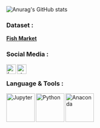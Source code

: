 ![Anurag's GitHub stats](https://github-readme-stats.vercel.app/api?username=anggawidiarta&hide=stars,prs,issues,contribs&theme=vision-friendly-dark)
</br>

### Dataset :
<b><a href="https://www.kaggle.com/aungpyaeap/fish-market">Fish Market</a></b>
</br>

### Social Media : 
<a href="https://www.facebook.com/AnggaWidiarta18/"><img align="left" alt="facebook" width="25px" height="25px" src="https://www.facebook.com/images/fb_icon_325x325.png"></a>
<a href="https://steamcommunity.com/id/strukganja/"><img align="left" alt="steam" width="25px" height="25px" src="https://encrypted-tbn0.gstatic.com/images?q=tbn:ANd9GcRlazGIQmHau7aLiOT9hq6Jt42crXAx91Jv69_O7FcNm_FPmiqlAZQ5Nj3cBxAD4fAN9lY&usqp=CAU"></a>
</br>

### Language & Tools : 
<a href="https://jupyter.org/"><img align="left" alt="Jupyter" width="75px" src="https://jupyter.org/assets/nav_logo.svg"></a>
<a href="https://www.python.org/"><img align="left" alt="Python" width="75px" src="https://www.python.org/static/img/python-logo.png"></a>
<a href="https://www.anaconda.com/"><img align="left" alt="Anaconda" width="75px" src="https://alanhylands.com/images/content/anaconda-logo2.png"></a>

